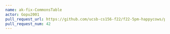 ```yaml
---
name: ak-fix-CommonsTable
actor: Gopu2001
pull_request_url: https://github.com/ucsb-cs156-f22/f22-5pm-happycows/pull/42
pull_request_num: 42
---
```

